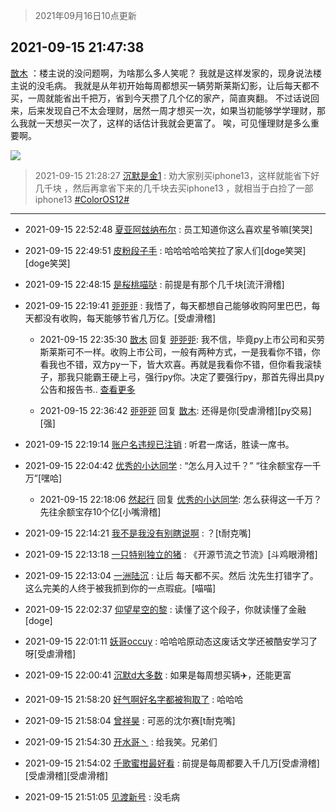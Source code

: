 > 2021年09月16日10点更新
<link rel="stylesheet" href="https://cdn.jsdelivr.net/gh/taotie6/sampleJSON@main/css/photo_show.css">
<meta name="referrer" content="no-referrer" />


 ## 2021-09-15 21:47:38 

 [㪚木](https://www.coolapk.com/feed/30011999?shareKey=NmRmMjIyMTZlM2UxNjE0MWZjYWU~) ：楼主说的没问题啊，为啥那么多人笑呢？
我就是这样发家的，现身说法楼主说的没毛病。
我就是从年初开始每周都想买一辆劳斯莱斯幻影，让后每天都不买，一周就能省出千把万，省到今天攒了几个亿的家产，简直爽翻。
不过话说回来，后来发现自己不太会理财，居然一周才想买一次，如果当初能够学学理财<!--break-->，那么我就一天想买一次了，这样的话估计我就会更富了。
唉，可见懂理财是多么重要啊。 

<div class="album">
<img class="img-item" src="https://image.coolapk.com/feed/2021/0126/07/1081091_5675b699_7006_7041@378x502.gif" />
</div>

> 2021-09-15 21:28:27 
> [沉默是金1](https://www.coolapk.com/feed/30011540?shareKey=MDI4M2UxYzBkYzM3NjE0MWZjYWU~) : 劝大家别买iphone13，这样就能省下好几千块 ，然后再拿省下来的几千块去买iphone13 ，就相当于白捡了一部iphone13 <a class="feed-link-tag" href="/t/ColorOS12?type=0">#ColorOS12#</a> 

 ------- 

- 2021-09-15 22:52:48 [夏亚阿玆纳布尔](uid=3186547) : 员工知道你这么喜欢星爷嘛[笑哭] 

- 2021-09-15 22:49:51 [皮粉段子手](uid=884077) : 哈哈哈哈哈笑拉了家人们[doge笑哭][doge笑哭] 

- 2021-09-15 22:48:15 [是桜桃喵哒](uid=3800103) : 前提是有那个几千块[流汗滑稽] 

- 2021-09-15 22:19:41 [戼戼戼](uid=4044548) : 我悟了，每天都想自己能够收购阿里巴巴，每天都没有收购，每天能够节省几万亿。[受虐滑稽] 

    - 2021-09-15 22:35:30 [㪚木](uid=1081091) 回复 [戼戼戼](uid=4044548): 我不信，毕竟py上市公司和买劳斯莱斯可不一样。收购上市公司，一般有两种方式，一是我看你不错，你看我也不错，双方py一下，皆大欢喜。再就是我看你不错，但你看我滚犊子，那我只能霸王硬上弓，强行py你。决定了要强行py，那首先得出具py公告和报告书.. <a href="/feed/replyList?id=231264970">查看更多</a> 

    - 2021-09-15 22:36:42 [戼戼戼](uid=4044548) 回复 [㪚木](uid=1081091): 还得是你[受虐滑稽][py交易][强] 

- 2021-09-15 22:19:14 [账户名违规已注销](uid=1039732) : 听君一席话，胜读一席书。 

- 2021-09-15 22:04:42 [优秀的小达同学](uid=3114536) : “怎么月入过千？”
“往余额宝存一千万”[嘿哈] 

    - 2021-09-15 22:18:06 [然起行](uid=2111263) 回复 [优秀的小达同学](uid=3114536): 怎么获得这一千万？先往余额宝存10个亿[小嘴滑稽] 

- 2021-09-15 22:14:21 [我不是我没有别瞎说啊](uid=2231912) : ？[t耐克嘴] 

- 2021-09-15 22:13:18 [一只特别独立的猪](uid=3908917) : 《开源节流之节流》[斗鸡眼滑稽] 

- 2021-09-15 22:13:04 [一洲陆沉](uid=889471) : 让后 每天都不买。然后 沈先生打错字了。
这么完美的人终于被我抓到你的一点瑕疵。[喵喵] 

- 2021-09-15 22:02:37 [仰望星空的黎](uid=1961388) : 读懂了这个段子，你就读懂了金融[doge] 

- 2021-09-15 22:01:11 [妖哥occuy](uid=1388591) : 哈哈哈原动态这废话文学还被酷安学习了呀[受虐滑稽] 

- 2021-09-15 22:00:41 [沉默d大多数](uid=3441191) : 如果是每周想买辆✈️，还能更富 

- 2021-09-15 21:58:20 [好气啊好名字都被狗取了](uid=1229616) : 哈哈哈 

- 2021-09-15 21:58:04 [曾祥昊](uid=6695078) : 可恶的沈尔赛[t耐克嘴] 

- 2021-09-15 21:54:30 [开水哥丶](uid=608451) : 给我笑。兄弟们 

- 2021-09-15 21:54:02 [千歌蜜柑最好看](uid=1256624) : 前提是每周都要入千几万[受虐滑稽][受虐滑稽][受虐滑稽] 

- 2021-09-15 21:51:05 [见渡新号](uid=868957) : 没毛病 


